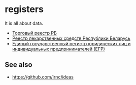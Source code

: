 # registers

It is all about data.

* [Торговый реестр РБ](https://github.com/irnc/trade-register)
* [Реестр лекарственных средств Республики Беларусь](http://rceth.by/Refbank/)
* [Единый государственный регистр юридических лиц и индивидуальных предпринимателей (ЕГР)](http://egr.gov.by/egrn/)

## See also

* https://github.com/irnc/ideas
